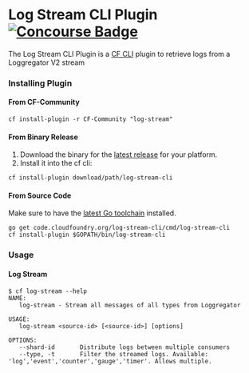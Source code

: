 Log Stream CLI Plugin
[![Concourse Badge][ci-badge]][ci-tests]
====================

The Log Stream CLI Plugin is a [CF CLI][cf-cli] plugin to retrieve logs from
a Loggregator V2 stream

### Installing Plugin

#### From CF-Community

```
cf install-plugin -r CF-Community "log-stream"
```

#### From Binary Release

1. Download the binary for the [latest release][latest-release] for your
   platform.
1. Install it into the cf cli:

```
cf install-plugin download/path/log-stream-cli
```

#### From Source Code

Make sure to have the [latest Go toolchain][golang-dl] installed.

```
go get code.cloudfoundry.org/log-stream-cli/cmd/log-stream-cli
cf install-plugin $GOPATH/bin/log-stream-cli
```

### Usage

#### Log Stream
```
$ cf log-stream --help
NAME:
   log-stream - Stream all messages of all types from Loggregator

USAGE:
   log-stream <source-id> [<source-id>] [options]

OPTIONS:
   --shard-id       Distribute logs between multiple consumers
   --type, -t       Filter the streamed logs. Available: 'log','event','counter','gauge','timer'. Allows multiple.

```

[cf-cli]: https://code.cloudfoundry.org/cli
[ci-badge]: https://loggregator.ci.cf-app.com/api/v1/pipelines/products/jobs/log-stream-cli-tests/badge
[ci-tests]: https://loggregator.ci.cf-app.com/teams/main/pipelines/products/jobs/log-stream-cli-tests
[golang-dl]: https://golang.org/dl/
[latest-release]: https://github.com/cloudfoundry/log-stream-cli/releases/latest

